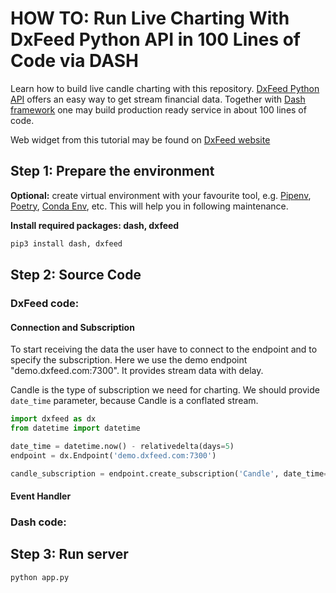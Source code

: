 # HOW TO: Run Live Charting With DxFeed Python API in 100 Lines of Code via DASH

Learn how to build live candle charting with this repository. 
[DxFeed Python API](https://dxfeed.readthedocs.io/en/latest/) offers an easy way to get stream financial data.
Together with [Dash framework](https://dash.plotly.com/) one may build production ready service in about 100 lines of
code.

Web widget from this tutorial may be found on [DxFeed website](dxfeed.com)

## Step 1: Prepare the environment

**Optional:** create virtual environment with your favourite tool, e.g.
 [Pipenv](https://pipenv-fork.readthedocs.io/en/latest/), [Poetry](https://python-poetry.org/docs/),
 [Conda Env](https://docs.conda.io/projects/conda/en/latest/user-guide/tasks/manage-environments.html), etc.
 This will help you in following maintenance.
 
**Install required packages: dash, dxfeed**

```bash
pip3 install dash, dxfeed
```

## Step 2: Source Code

### DxFeed code:

#### Connection and Subscription

To start receiving the data the user have to connect to the endpoint and to specify the subscription.
Here we use the demo endpoint "demo.dxfeed.com:7300". It provides stream data with delay.

Candle is the type of subscription we need for charting. We should provide `date_time` parameter, because Candle
is a conflated stream.

```python
import dxfeed as dx
from datetime import datetime

date_time = datetime.now() - relativedelta(days=5)
endpoint = dx.Endpoint('demo.dxfeed.com:7300')

candle_subscription = endpoint.create_subscription('Candle', date_time=date_time)
``` 

#### Event Handler


### Dash code:

## Step 3: Run server

```bash
python app.py
```

